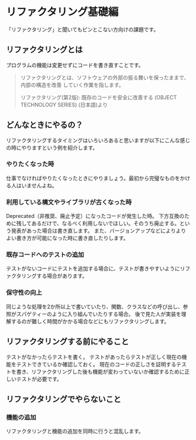 # リファクタリング基礎編

「リファクタリング」と聞いてもピンとこない方向けの課題です。

## リファクタリングとは

プログラムの機能は変更せずにコードを書き直すことです。

> リファクタリングとは、ソフトウェアの外部の振る舞いを保ったままで、内部の構造を改善 していく作業を指します。
> 
> リファクタリング(第2版): 既存のコードを安全に改善する (OBJECT TECHNOLOGY SERIES) (日本語)より

## どんなときにやるの？
リファクタリングするタイミングはいろいろあると思いますが以下にこんな感じの時にやりますという例を紹介します。

### やりたくなった時
仕事でなければやりたくなったときにやりましょう。最初から完璧なものをかける人はいませんよね。


### 利用している構文やライブラリが古くなった時
Deprecated（非推奨、廃止予定）になったコードが発生した時。
下方互換のために残してあるだけで、なるべく利用しないでほしい。そのうち廃止する。という発表があった場合は書き直します。
また、バージョンアップなどによりよりよい書き方が可能になった時に書き直したりします。

### 既存コードへのテストの追加
テストがないコードにテストを追加する場合に、テストが書きやすいようにリファクタリングする場合があります。

### 保守性の向上
同じような処理を2か所以上で書いていたり、関数、クラスなどの呼び出し、参照がスパゲティーのように入り組んでいたりする場合。
後で見た人が実装を理解するのが難しく時間がかかる場合などにもリファクタリングします。

## リファクタリングする前にやること
テストがなかったらテストを書く。
テストがあったらテストが正しく現在の機能をテストできているか確認しておく。
現在のコードの正しさを証明するテストを書き、リファクタリングした後も機能が変わっていないか確認するために正しいテストが必要です。

## リファクタリングでやらないこと
### 機能の追加
リファクタリングと機能の追加を同時に行うと混乱します。


